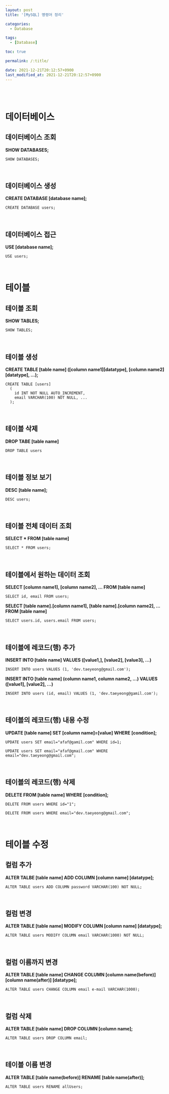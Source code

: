 ```yaml
---
layout: post
title: '[MySQL] 명령어 정리'

categories:
  - Database

tags:
  - [Database]

toc: true

permalink: /:title/

date: 2021-12-21T20:12:57+0900
last_modified_at: 2021-12-21T20:12:57+0900
---
```


<br>
<br>

# 데이터베이스

## 데이터베이스 조회

**SHOW DATABASES;**

```
SHOW DATABASES;
```

<br>

## 데이터베이스 생성

**CREATE DATABASE [database name];**

```
CREATE DATABASE users;
```

<br>

## 데이터베이스 접근

**USE [database name];**

```
USE users;
```

<br>

# 테이블

## 테이블 조회

**SHOW TABLES;**

```
SHOW TABLES;
```

<br>

## 테이블 생성

**CREATE TABLE [table name] ([column name1][datatype], [column name2][datatype], ...);**

```
CREATE TABLE [users]
  (
    id INT NOT NULL AUTO_INCREMENT,
    email VARCHAR(100) NOT NULL, ...
  );
```

<br>

## 테이블 삭제

**DROP TABE [table name]**

```
DROP TABLE users
```

<br>

## 테이블 정보 보기

**DESC [table name];**

```
DESC users;
```

<br>

## 테이블 전체 데이터 조회

**SELECT \* FROM [table name]**

```
SELECT * FROM users;
```

<br>

## 테이블에서 원하는 데이터 조회

**SELECT [column name1], [column name2], ... FROM [table name]**

```
SELECT id, email FROM users;
```

**SELECT [table name].[column name1], [table name].[column name2], ... FROM [table name]**

```
SELECT users.id, users.email FROM users;
```

<br>

## 테이블에 레코드(행) 추가

**INSERT INTO [table name] VALUES ([value1,], [value2], [value3], ...)**

```
INSERT INTO users VALUES (1, 'dev.taeyeong@gmail.com');
```

**INSERT INTO [table name] (column name1, column name2, ...) VALUES ([value1], [value2], ...)**

```
INSERT INTO users (id, email) VALUES (1, 'dev.taeyeong@gamil.com');
```

<br>

## 테이블의 레코드(행) 내용 수정

**UPDATE [table name] SET [column name]=[value] WHERE [condition];**

```
UPDATE users SET email="afaf@gamil.com" WHERE id=1;

UPDATE users SET email="afaf@gmail.com" WHERE email="dev.taeyeong@gmail.com";
```

<br>

## 테이블의 레코드(행) 삭제

**DELETE FROM [table name] WHERE [condition];**

```
DELETE FROM users WHERE id="1";

DELETE FROM users WHERE email="dev.taeyeong@gmail.com";
```

<br>

# 테이블 수정

## 컬럼 추가

**ALTER TALBE [table name] ADD COLUMN [column name] [datatype];**

```
ALTER TABLE users ADD COLUMN password VARCHAR(100) NOT NULL;
```

<br>

## 컬럼 변경

**ALTER TABLE [table name] MODIFY COLUMN [column name] [datatype];**

```
ALTER TABLE users MODIFY COLUMN email VARCHAR(1000) NOT NULL;
```

<br>

## 컬럼 이름까지 변경

**ALTER TABLE [table name] CHANGE COLUMN [column name(before)] [column name(after)] [datatype];**

```
ALTER TABLE users CHANGE COLUMN email e-mail VARCHAR(1000);
```

<br>

## 컬럼 삭제

**ALTER TABLE [table name] DROP COLUMN [column name];**

```
ALTER TABLE users DROP COLUMN email;
```

<br>

## 테이블 이름 변경

**ALTER TABLE [table name(before)] RENAME [table name(after)];**

```
ALTER TABLE users RENAME allUsers;
```
